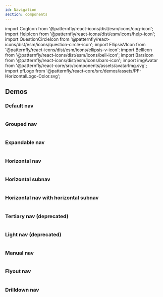 ```yaml
---
id: Navigation
section: components
---
```


import CogIcon from '@patternfly/react-icons/dist/esm/icons/cog-icon';
import HelpIcon from '@patternfly/react-icons/dist/esm/icons/help-icon';
import QuestionCircleIcon from '@patternfly/react-icons/dist/esm/icons/question-circle-icon';
import EllipsisVIcon from '@patternfly/react-icons/dist/esm/icons/ellipsis-v-icon';
import BellIcon from '@patternfly/react-icons/dist/esm/icons/bell-icon';
import BarsIcon from '@patternfly/react-icons/dist/esm/icons/bars-icon';
import imgAvatar from '@patternfly/react-core/src/components/assets/avatarImg.svg';
import pfLogo from '@patternfly/react-core/src/demos/assets/PF-HorizontalLogo-Color.svg';

## Demos

### Default nav

```js file='./examples/Nav/NavDefault.tsx' isFullscreen
```

### Grouped nav

```js file='./examples/Nav/NavGrouped.tsx' isFullscreen
```

### Expandable nav

```js file='./examples/Nav/NavExpandable.tsx' isFullscreen
```

### Horizontal nav

```js file='./examples/Nav/NavHorizontal.tsx' isFullscreen
```

### Horizontal subnav

```js file='./examples/Nav/NavWithSubnav.tsx' isFullscreen
```

### Horizontal nav with horizontal subnav

```js file='./examples/Nav/NavHorizontalWithSubnav.tsx' isFullscreen
```

### Tertiary nav (deprecated)

```js file='./examples/Nav/deprecated/NavTertiary.tsx' isFullscreen
```

### Light nav (deprecated)

```js file='./examples/Nav/deprecated/NavLight.tsx' isFullscreen
```

### Manual nav

```js file='./examples/Nav/NavManual.tsx' isFullscreen
```

### Flyout nav

```js file='./examples/Nav/NavFlyout.tsx' isFullscreen
```

### Drilldown nav

```js isBeta isFullscreen file="./examples/Nav/NavDrilldown.tsx"
```
